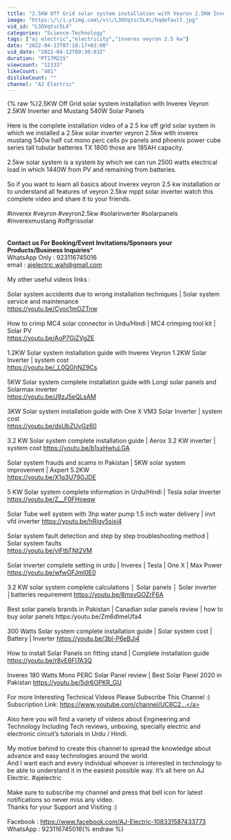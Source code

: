 ```yaml
---
title: "2.5KW Off Grid solar system installation with Veyron 2.5KW Inverter and Mustang 540W Solar Panels"
image: "https:\/\/i.ytimg.com\/vi\/L3OVqtsc5L4\/hqdefault.jpg"
vid_id: "L3OVqtsc5L4"
categories: "Science-Technology"
tags: ["aj electric","electricity","inverex veyron 2.5 kw"]
date: "2022-04-13T07:18:17+03:00"
vid_date: "2022-04-12T09:30:03Z"
duration: "PT17M21S"
viewcount: "12333"
likeCount: "481"
dislikeCount: ""
channel: "AJ Electric"
---
```

{% raw %}2.5KW Off Grid solar system installation with Inverex Veyron 2.5KW Inverter and Mustang 540W Solar Panels<br /><br />Here is the complete installation video of a 2.5 kw off grid solar system in which we installed a 2.5kw solar inverter veyron 2.5kw with inverex mustang 540w half cut mono perc cells pv panels and phoenix power cube series tall tubular batteries TX 1800 those are 185AH capacity.<br /><br />2.5kw solar system is a system by which we can run 2500 watts electrical load in which 1440W from PV and remaining from batteries.<br /><br />So if you want to learn all basics about inverex veyron 2.5 kw installation or to understand all features of veyron 2.5kw mppt solar inverter watch this complete video and share it to your friends.<br /><br />#inverex #veyron #veyron2.5kw #solarinverter #solarpanels #inverexmustang #offgrissolar<br /><br /><br />**Contact us For Booking/Event Invitations/Sponsors your Products/Business Inquiries***             <br />                          WhatsApp Only : 923116745016 <br />                      email :  ajelectric.wah@gmail.com<br /><br />My other useful videos links :<br /><br />Solar system accidents due to wrong installation techniques | Solar system service and maintenance<br /><a rel="nofollow" target="blank" href="https://youtu.be/Cyoc1mOZTnw">https://youtu.be/Cyoc1mOZTnw</a><br /><br />How to crimp MC4 solar connector in Urdu/Hindi | MC4 crimping tool kit | Solar PV<br /><a rel="nofollow" target="blank" href="https://youtu.be/AoP7GjZVgZE">https://youtu.be/AoP7GjZVgZE</a><br /><br />1.2KW Solar system installation guide with Inverex Veyron 1.2KW Solar Inverter | system cost<br /><a rel="nofollow" target="blank" href="https://youtu.be/_L0QGhNZ9Cs">https://youtu.be/_L0QGhNZ9Cs</a><br /><br />5KW Solar system complete installation guide with Longi solar panels and Solarmax inverter<br /><a rel="nofollow" target="blank" href="https://youtu.be/J9zJ5eQLsAM">https://youtu.be/J9zJ5eQLsAM</a><br /><br />3KW Solar system installation guide with One X VM3 Solar Inverter | system cost<br /><a rel="nofollow" target="blank" href="https://youtu.be/dsUbZUvGz60">https://youtu.be/dsUbZUvGz60</a><br /><br />3.2 KW Solar system complete installation guide | Aerox 3.2 KW inverter | system cost <a rel="nofollow" target="blank" href="https://youtu.be/b1sxHwtuLGA">https://youtu.be/b1sxHwtuLGA</a><br /><br />Solar system frauds and scams in Pakistan | 5KW solar system improvement | Axpert 5.2KW<br /><a rel="nofollow" target="blank" href="https://youtu.be/X1q3U79GJDE">https://youtu.be/X1q3U79GJDE</a><br /><br />5 KW Solar system complete information in Urdu/Hindi | Tesla solar inverter <a rel="nofollow" target="blank" href="https://youtu.be/Z__F0FHoeqw">https://youtu.be/Z__F0FHoeqw</a><br /><br />Solar Tube well system with 3hp water pump 1.5 inch water delivery | invt vfd inverter <a rel="nofollow" target="blank" href="https://youtu.be/hRigv5sixi4">https://youtu.be/hRigv5sixi4</a> <br /><br />Solar system fault detection and step by step troubleshooting method | Solar system faults<br /><a rel="nofollow" target="blank" href="https://youtu.be/ylFtbTNt2VM">https://youtu.be/ylFtbTNt2VM</a><br /><br />Solar inverter complete setting in urdu | Inverex | Tesla | One X | Max Power<br /><a rel="nofollow" target="blank" href="https://youtu.be/wfwGFJml0E0">https://youtu.be/wfwGFJml0E0</a><br /><br />3.2 KW solar system complete calculations │ Solar panels │ Solar inverter │batteries requirement <a rel="nofollow" target="blank" href="https://youtu.be/8msvGOZrF6A">https://youtu.be/8msvGOZrF6A</a><br /><br />Best solar panels brands in Pakistan | Canadian solar panels review | how to buy solar panels https:/youtu.be/Zm6dImeUfa4<br /><br />300 Watts Solar system complete installation guide | Solar system cost | Battery | Inverter <a rel="nofollow" target="blank" href="https://youtu.be/3bl-P6eBJi4">https://youtu.be/3bl-P6eBJi4</a><br /><br />How to install Solar Panels on fitting stand | Complete installation guide <a rel="nofollow" target="blank" href="https://youtu.be/r8vE6FI7A3Q">https://youtu.be/r8vE6FI7A3Q</a><br /><br />Inverex 180 Watts Mono PERC Solar Panel review | Best Solar Panel 2020 in Pakistan <a rel="nofollow" target="blank" href="https://youtu.be/5dr6OPKR_GU">https://youtu.be/5dr6OPKR_GU</a><br /><br />For more Interesting Technical Videos Please Subscribe This Channel :)<br />Subscription Link: <a rel="nofollow" target="blank" href="https://www.youtube.com/channel/UC6C2...">https://www.youtube.com/channel/UC6C2...</a><br /><br />Also here you will find a variety of videos about Engineering and Technology Including Tech reviews, unboxing, specially electric and electronic circuit’s tutorials in Urdu / Hindi.<br /><br />My motive behind to create this channel to spread the knowledge about advance and easy technologies around the world.<br />And I want each and every individual whoever is interested in technology to be able to understand it in the easiest possible way. It’s all here on AJ Electric. #ajelectric<br /><br />Make sure to subscribe my channel and press that bell icon for latest notifications so never miss any video.<br />Thanks for your Support and Visiting :)<br /><br />Facebook : <a rel="nofollow" target="blank" href="https://www.facebook.com/AJ-Electric-108331587433773">https://www.facebook.com/AJ-Electric-108331587433773</a><br />WhatsApp : 923116745016{% endraw %}
